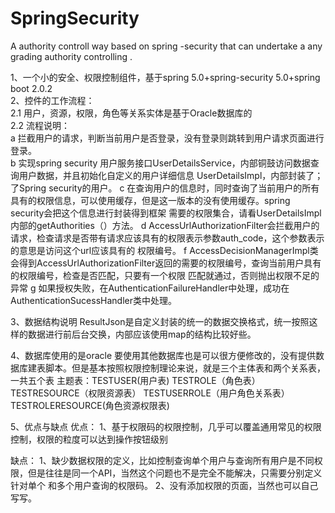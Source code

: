 # SpringSecurity
A authority controll way based on spring -security that  can  undertake a any  grading  authority controlling .


1、一个小的安全、权限控制组件，基于spring 5.0+spring-security 5.0+spring boot 2.0.2</br>
2、控件的工作流程：</br>
  2.1 用户，资源，权限，角色等关系实体是基于Oracle数据库的</br>
  2.2 流程说明：</br>
     a  拦截用户的请求，判断当前用户是否登录，没有登录则跳转到用户请求页面进行登录。</br>
     b  实现spring security 用户服务接口UserDetailsService，内部铜鼓访问数据查询用户数据，并且初始化自定义的用户详细信息  UserDetailsImpl，内部封装了；
      了Spring security的用户。
     c  在查询用户的信息时，同时查询了当前用户的所有具有的权限信息，可以使用缓存，但是这一版本的没有使用缓存。spring security会把这个信息进行封装得到框架
     需要的权限集合，请看UserDetailsImpl内部的getAuthorities（）方法。
     d   AccessUrlAuthorizationFilter会拦截用户的请求，检查请求是否带有请求应该具有的权限表示参数auth_code，这个参数表示的意思是访问这个url应该具有的
     权限编号。
     f   AccessDecisionManagerImpl类会得到AccessUrlAuthorizationFilter返回的需要的权限编号，查询当前用户具有的权限编号，检查是否匹配，只要有一个权限
     匹配就通过，否则抛出权限不足的异常
     g  如果授权失败，在AuthenticationFailureHandler中处理，成功在AuthenticationSucessHandler类中处理。
     
3、数据结构说明
  ResultJson是自定义封装的统一的数据交换格式，统一按照这样的数据进行前后台交换，内部应该使用map的结构比较好些。
  
4、数据库使用的是oracle  要使用其他数据库也是可以很方便修改的，没有提供数据库建表脚本。但是基本按照权限控制理论来说，就是三个主体表和两个关系表，一共五个表
  主题表：TESTUSER(用户表)  TESTROLE（角色表） TESTRESOURCE（权限资源表）  TESTUSERROLE（用户角色关系表）  TESTROLERESOURCE(角色资源权限表)
  
5、优点与缺点
   优点：
   1、基于权限码的权限控制，几乎可以覆盖通用常见的权限控制，权限的粒度可以达到操作按钮级别
 
  缺点：
   1、缺少数据权限的定义，比如控制查询单个用户与查询所有用户是不同权限，但是往往是同一个API，当然这个问题也不是完全不能解决，只需要分别定义针对单个
  和多个用户查询的权限码。
   2、没有添加权限的页面，当然也可以自己写写。
     
